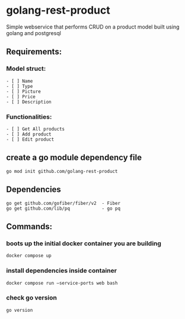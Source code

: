 # golang-rest-product
Simple webservice that performs CRUD on a product model built using golang and postgresql

## Requirements:
### Model struct:
    - [ ] Name
    - [ ] Type
    - [ ] Picture
    - [ ] Price
    - [ ] Description

### Functionalities:
    - [ ] Get All products
    - [ ] Add product
    - [ ] Edit product



## create a go module dependency file
```go mod init github.com/golang-rest-product```

## Dependencies
```
go get github.com/gofiber/fiber/v2 	- Fiber
go get github.com/lib/pq			- go pq
```


## Commands:
### boots up the initial docker container you are building
```docker compose up``` 		


### install dependencies inside container 
```docker compose run —service-ports web bash```

### check go version 
``` go version ```




